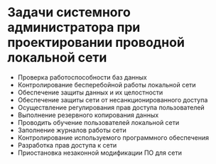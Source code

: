 # Задачи системного администратора при проектировании проводной локальной сети

- Проверка работоспособности баз данных
- Контролирование бесперебойной работы локальной сети
- Обеспечение защиты данных и их целостности
- Обеспечение защиты сети от несанкционированного доступа
- Осуществление регулирования прав доступа пользователей
- Выполнение резервного копирования данных
- Проводить обучение пользователей локальной сети
- Заполнение журналов работы сети
- Контролирование используемого программного обеспечения
- Разработка прав доступа к сети
- Приостановка незаконной модификации ПО для сети

